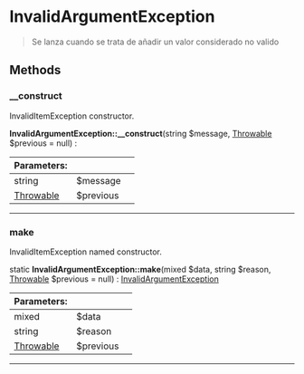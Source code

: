 
                                                                                                                                            
    
# InvalidArgumentException


> Se lanza cuando se trata de añadir un valor considerado no valido
>
> 








## Methods

### __construct
InvalidItemException constructor.


**InvalidArgumentException::__construct**(string $message, [Throwable](../../../Throwable.md) $previous = null) : 


|Parameters: | | |
| --- | --- | --- |
|string |$message |  |
|[Throwable](../../../Throwable.md) |$previous |  |

---


### make
InvalidItemException named constructor.


static **InvalidArgumentException::make**(mixed $data, string $reason, [Throwable](../../../Throwable.md) $previous = null) : [InvalidArgumentException](../../../InvalidArgumentException.md)


|Parameters: | | |
| --- | --- | --- |
|mixed |$data |  |
|string |$reason |  |
|[Throwable](../../../Throwable.md) |$previous |  |

---


                                                                                                                                                                                                                                                                                                                                                                                                            
    
                                                                                                                                                                                                                                                                             
                